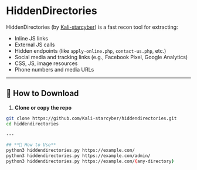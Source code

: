 # HiddenDirectories

HiddenDirectories (by [Kali-starcyber](https://github.com/Kali-starcyber)) is a fast recon tool for extracting:

- Inline JS links
- External JS calls
- Hidden endpoints (like `apply-online.php`, `contact-us.php`, etc.)
- Social media and tracking links (e.g., Facebook Pixel, Google Analytics)
- CSS, JS, image resources
- Phone numbers and media URLs

---

## 🔧 How to Download

1. **Clone or copy the repo**
```bash
git clone https://github.com/Kali-starcyber/hiddendirectories.git
cd hiddendirectories

---

## **🔧 How to Use**
python3 hiddendirectories.py https://example.com/
python3 hiddendirectories.py https://example.com/admin/
python3 hiddendirectories.py https://example.com/(any-directory)
